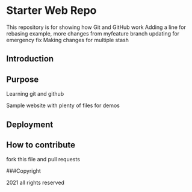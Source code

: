 # Starter Web Repo

This repository is for showing how Git and GitHub work 
Adding a line for rebasing example, more changes from myfeature branch
updating for emergency fix
Making changes for multiple stash

## Introduction

## Purpose
Learning git and github


Sample website with plenty of files for demos

## Deployment

## How to contribute

fork this file and pull requests

###Copyright

2021 all rights reserved